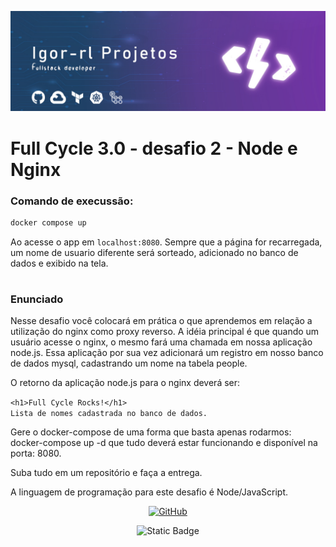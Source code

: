 ![header-igor-projetos](https://github.com/igor-rl/assets/blob/main/img/github-projetcs-header.jpg)

# Full Cycle 3.0 - desafio 2 - Node e Nginx

### Comando de execussão:

```bash
docker compose up
```

Ao acesse o app em `localhost:8080`. Sempre que a página for recarregada, um nome de usuario diferente será sorteado, adicionado no banco de dados e exibido na tela. 

#

### Enunciado

Nesse desafio você colocará em prática o que aprendemos em relação a utilização do nginx como proxy reverso. A idéia principal é que quando um usuário acesse o nginx, o mesmo fará uma chamada em nossa aplicação node.js. Essa aplicação por sua vez adicionará um registro em nosso banco de dados mysql, cadastrando um nome na tabela people.

O retorno da aplicação node.js para o nginx deverá ser:

`<h1>Full Cycle Rocks!</h1>`<br>
`Lista de nomes cadastrada no banco de dados.`

Gere o docker-compose de uma forma que basta apenas rodarmos: docker-compose up -d que tudo deverá estar funcionando e disponível na porta: 8080.

Suba tudo em um repositório e faça a entrega.

A linguagem de programação para este desafio é Node/JavaScript.


<div align="center">

[![GitHub](https://img.shields.io/badge/GitHub-Igor_Lage-blue?style=social&logo=github)](https://github.com/igor-rl) 

![Static Badge](https://img.shields.io/badge/14--12--2023-black)


</div>